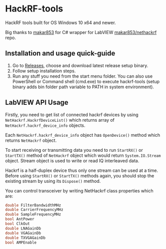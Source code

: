 # HackRF-tools
HackRF tools built for OS Windows 10 x64 and newer.

Big thanks to [makar853](https://github.com/makar853) for C# wrapper for LabVIEW [makar853/nethackrf](https://github.com/makar853/nethackrf) repo.

## Installation and usage quick-guide
1. Go to [Releases](https://github.com/fl1ckje/HackRF-tools/releases), choose and download latest release setup binary.
2. Follow setup installation steps.
3. Run any stuff you need from the start menu folder. You can also use PowerShell or Command shell (cmd.exe) to execute hackrf-tools (setup binary adds bin folder path variable to PATH in system environment).

## LabVIEW API Usage

Firstly, you need to get list of connected hackrf devices by using `NetHackrf.HackrfDeviceList()` which returns array of `NetHackrf.hackrf_device_info` objects.

Each `NetHackrf.hackrf_device_info` object has `OpenDevice()` method which returns `NetHackrf` object.

To start receiving or transmitting data you need to run `StartRX()` or `StartTX()` method of `NetHackrf` object which would return `System.IO.Stream` object. Stream object is used to write or read IQ interleaved data.

Hackrf is a half-duplex device thus only one stream can be used at a time. Before using `StartRX()` or `StartTX()` methods again, you should stop the existing stream by using its `Dispose()` method.

You can control transceiver by writing NetHackrf class properties which are:

```cpp
double FilterBandwidthMHz
double CarrierFrequencyMHz
double SampleFrequencyMHz
bool AntPower
bool ClkOut
double LNAGainDb
double VGAGainDb
double TXVGAGainDb
bool AMPEnable
```
